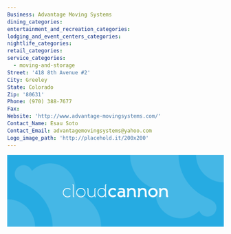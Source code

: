 ```yaml
---
Business: Advantage Moving Systems
dining_categories:
entertainment_and_recreation_categories:
lodging_and_event_centers_categories:
nightlife_categories:
retail_categories:
service_categories:
  - moving-and-storage
Street: '418 8th Avenue #2'
City: Greeley
State: Colorado
Zip: '80631'
Phone: (970) 388-7677
Fax:
Website: 'http://www.advantage-movingsystems.com/'
Contact_Name: Esau Soto
Contact_Email: advantagemovingsystems@yahoo.com
Logo_image_path: 'http://placehold.it/200x200'
---
```



![](/uploads/versions/twitter-cover---x----1500-500x---.png)